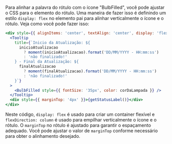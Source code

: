 Para alinhar a palavra do rótulo com o ícone "BulbFilled", você pode ajustar o CSS para o elemento do rótulo. Uma maneira de fazer isso é definindo um estilo `display: flex` no elemento pai para alinhar verticalmente o ícone e o rótulo. Veja como você pode fazer isso:

```jsx
<div style={{ alignItems: 'center', textAlign: 'center', display: 'flex', flexDirection: 'column' }}>
  <Tooltip
    title={`Inicio da Atualização: ${
      inicioAtualizacao
        ? moment(inicioAtualizacao).format('DD/MM/YYYY - HH:mm:ss')
        : 'não finalizado!'
    } - Final da Atualização: ${
      finalAtualizacao
        ? moment(finalAtualizacao).format('DD/MM/YYYY - HH:mm:ss')
        : 'não finalizado!'
    }`}
  >
    <BulbFilled style={{ fontSize: '35px', color: corDaLampada }} />
  </Tooltip>
  <div style={{ marginTop: '4px' }}>{getStatusLabel()}</div>
</div>
```

Neste código, `display: flex` é usado para criar um container flexível e `flexDirection: column` é usado para empilhar verticalmente o ícone e o rótulo. O `marginTop` no rótulo é ajustado para garantir o espaçamento adequado. Você pode ajustar o valor de `marginTop` conforme necessário para obter o alinhamento desejado.